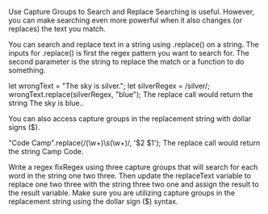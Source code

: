 Use Capture Groups to Search and Replace
Searching is useful. However, you can make searching even more powerful when it also changes (or replaces) the text you match.

You can search and replace text in a string using .replace() on a string. The inputs for .replace() is first the regex pattern you want to search for. The second parameter is the string to replace the match or a function to do something.

let wrongText = "The sky is silver.";
let silverRegex = /silver/;
wrongText.replace(silverRegex, "blue");
The replace call would return the string The sky is blue..

You can also access capture groups in the replacement string with dollar signs ($).

"Code Camp".replace(/(\w+)\s(\w+)/, '$2 $1');
The replace call would return the string Camp Code.

Write a regex fixRegex using three capture groups that will search for each word in the string one two three. Then update the replaceText variable to replace one two three with the string three two one and assign the result to the result variable. Make sure you are utilizing capture groups in the replacement string using the dollar sign ($) syntax.

